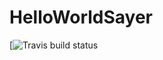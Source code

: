 # HelloWorldSayer
[![Travis build status](https://travis-ci.org/hiJackinGg/HelloWorldSayer.svg?branch=master)
